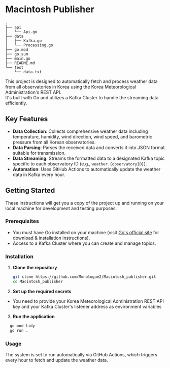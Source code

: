 # Macintosh Publisher
```
.
├── api
│   └── Api.go
├── data
│   ├── Kafka.go
│   └── Processing.go
├── go.mod
├── go.sum
├── main.go
├── README.md
└── test
    └── data.txt
```

This project is designed to automatically fetch and process weather data from all observatories in Korea using the Korea Meteorological Administration's REST API. <br>
It's built with Go and utilizes a Kafka Cluster to handle the streaming data efficiently.<br>

## Key Features

- **Data Collection**: Collects comprehensive weather data including temperature, humidity, wind direction, wind speed, and barometric pressure from all Korean observatories.
- **Data Parsing**: Parses the received data and converts it into JSON format suitable for transmission.
- **Data Streaming**: Streams the formatted data to a designated Kafka topic specific to each observatory ID (e.g., `weather.{observatoryID}`).
- **Automation**: Uses GitHub Actions to automatically update the weather data in Kafka every hour.

## Getting Started
These instructions will get you a copy of the project up and running on your local machine for development and testing purposes.

### Prerequisites
- You must have Go installed on your machine (visit [Go's official site](https://golang.org/dl/) for download & installation instructions).
- Access to a Kafka Cluster where you can create and manage topics.

### Installation

1. **Clone the repository**
   ```bash
   git clone https://github.com/Monologue2/Macintosh_publisher.git
   cd Macintosh_publisher
   ```

2. **Set up the required secrets**
- You need to provide your Korea Meteorological Administration REST API key and your Kafka Cluster's listener address as environment variables

3. **Run the application**
  ```bash
    go mod tidy
    go run .
  ```

### Usage
The system is set to run automatically via GitHub Actions, which triggers every hour to fetch and update the weather data.
